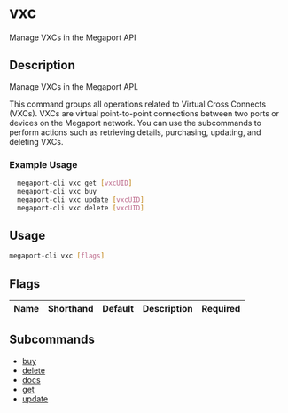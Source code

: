# vxc

Manage VXCs in the Megaport API

## Description

Manage VXCs in the Megaport API.

This command groups all operations related to Virtual Cross Connects (VXCs). VXCs are virtual point-to-point connections between two ports or devices on the Megaport network. You can use the subcommands to perform actions such as retrieving details, purchasing, updating, and deleting VXCs.

### Example Usage

```sh
  megaport-cli vxc get [vxcUID]
  megaport-cli vxc buy
  megaport-cli vxc update [vxcUID]
  megaport-cli vxc delete [vxcUID]
```

## Usage

```sh
megaport-cli vxc [flags]
```


## Flags

| Name | Shorthand | Default | Description | Required |
|------|-----------|---------|-------------|----------|

## Subcommands
* [buy](megaport-cli_vxc_buy.md)
* [delete](megaport-cli_vxc_delete.md)
* [docs](megaport-cli_vxc_docs.md)
* [get](megaport-cli_vxc_get.md)
* [update](megaport-cli_vxc_update.md)


